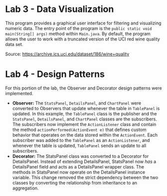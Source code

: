 # Lab 3 - Data Visualization

This program provides a graphical user interface for filtering and visualizing numeric 
data. The entry point of the program is the `public static void main(String[] args)` 
method within `Main.java`. By default, the program allows the user to work with a 
truncated version of the UCI red wine quality data set.

Source: https://archive.ics.uci.edu/dataset/186/wine+quality

# Lab 4 - Design Patterns

For this portion of the lab, the Observer and Decorator design patterns were implemented.

* **Observer:** The `StatsPanel`, `DetailsPanel`, and `ChartPanel` were converted to 
Observers that update whenever the table in `TablePanel` is updated. In this example, 
the `TablePanel` class is the publisher and the `StatsPanel`, `DetailsPanel`, and 
`ChartPanel` classes are the subscribers. The subscribers now implement the 
`ActionListener` class and contain the method `actionPerformed(ActionEvent e)` that 
defines custom behavior that operates on the data stored within the `ActionEvent`. 
Each subscriber was added to the `TablePanel` as an `ActionListener`, and whenever the
table is updated, `TablePanel` sends an update to all subscribers.
* **Decorator:** The StatsPanel class was converted to a Decorator for DetailsPanel.
Instead of extending DetailsPanel, StatsPanel now *has* a DetailsPanel field and acts
as a DetailsPanel wrapper class. The methods in StatsPanel now operate on the 
DetailsPanel instance variable. This change removed the strict dependency between the 
two classes by converting the relationship from inheritance to an aggregation.